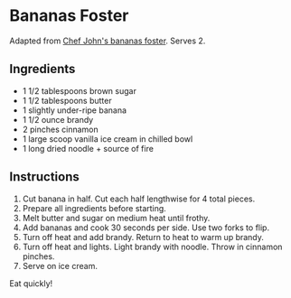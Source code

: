 # Bananas Foster

Adapted from [Chef John's bananas foster](http://foodwishes.blogspot.com/2014/11/bananas-foster-americas-favorite.html). Serves 2.

## Ingredients

- 1 1/2 tablespoons brown sugar
- 1 1/2 tablespoons butter
- 1 slightly under-ripe banana
- 1 1/2 ounce brandy
- 2 pinches cinnamon
- 1 large scoop vanilla ice cream in chilled bowl
- 1 long dried noodle + source of fire

## Instructions

1. Cut banana in half. Cut each half lengthwise for 4 total pieces.
2. Prepare all ingredients before starting.
3. Melt butter and sugar on medium heat until frothy.
4. Add bananas and cook 30 seconds per side. Use two forks to flip.
5. Turn off heat and add brandy. Return to heat to warm up brandy.
6. Turn off heat and lights. Light brandy with noodle. Throw in cinnamon pinches.
7. Serve on ice cream.

Eat quickly!
